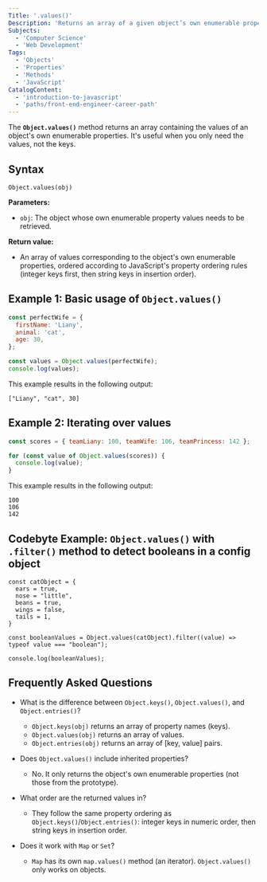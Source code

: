 ```yaml
---
Title: '.values()'
Description: 'Returns an array of a given object’s own enumerable property values.'
Subjects:
  - 'Computer Science'
  - 'Web Development'
Tags:
  - 'Objects'
  - 'Properties'
  - 'Methods'
  - 'JavaScript'
CatalogContent:
  - 'introduction-to-javascript'
  - 'paths/front-end-engineer-career-path'
---
```


The **`Object.values()`** method returns an array containing the values of an object's own enumerable properties. It's useful when you only need the values, not the keys.

## Syntax

```pseudo
Object.values(obj)
```

**Parameters:**

- `obj`: The object whose own enumerable property values needs to be retrieved.

**Return value:**

- An array of values corresponding to the object's own enumerable properties, ordered according to JavaScript's property ordering rules (integer keys first, then string keys in insertion order).

## Example 1: Basic usage of `Object.values()`

```js
const perfectWife = {
  firstName: 'Liany',
  animal: 'cat',
  age: 30,
};

const values = Object.values(perfectWife);
console.log(values);
```

This example results in the following output:

```shell
["Liany", "cat", 30]
```

## Example 2: Iterating over values

```js
const scores = { teamLiany: 100, teamWife: 106, teamPrincess: 142 };

for (const value of Object.values(scores)) {
  console.log(value);
}
```

This example results in the following output:

```shell
100
106
142
```

## Codebyte Example: `Object.values()` with `.filter()` method to detect booleans in a config object

```codebyte/javascript
const catObject = {
  ears = true,
  nose = "little",
  beans = true,
  wings = false,
  tails = 1,
}

const booleanValues = Object.values(catObject).filter((value) => typeof value === "boolean");

console.log(booleanValues);
```

## Frequently Asked Questions

- What is the difference between `Object.keys()`, `Object.values()`, and `Object.entries()`?

  - `Object.keys(obj)` returns an array of property names (keys).
  - `Object.values(obj)` returns an array of values.
  - `Object.entries(obj)` returns an array of [key, value] pairs.

- Does `Object.values()` include inherited properties?

  - No. It only returns the object's own enumerable properties (not those from the prototype).

- What order are the returned values in?

  - They follow the same property ordering as `Object.keys()`/`Object.entries()`: integer keys in numeric order, then string keys in insertion order.

- Does it work with `Map` or `Set`?
  - `Map` has its own `map.values()` method (an iterator). `Object.values()` only works on objects.
